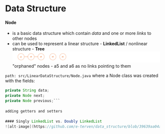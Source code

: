 # Data Structure

#### Node
- is a basic data structure which contain _data_ and one or more _links_ to other nodes
- can be used to represent a linear structure - **LinkedList** / nonlinear structure - **Tree**  
![alt-фото](https://github.com/e-terven/data_structure/blob/8d5cfef41134791fcdde8b48ea43bc5fad27dc51/images/Screenshot%202023-07-22%20at%2017.18.39.png)  
"orphaned" nodes - a5 and a6 as no links pointing to them

` path: src/LinearDataStructure/Node.java ` where a Node class was created with the fields:
```java
private String data;
private Node next;
private Node previous;```

adding getters and setters  

#### Singly LinkedList vs. Doubly LinkedList
![alt-image](https://github.com/e-terven/data_structure/blob/39639aa04aac755dc68e5dcdc3a24bf1df3957d2/images/Screenshot%202023-07-22%20at%2020.26.49.png)  



